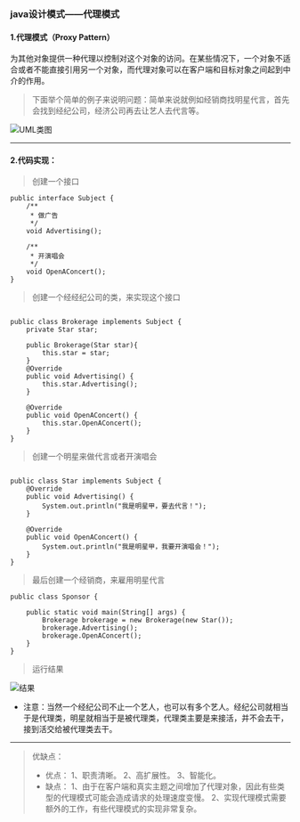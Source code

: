 ### java设计模式——代理模式
#### 1.代理模式（Proxy Pattern）
为其他对象提供一种代理以控制对这个对象的访问。在某些情况下，一个对象不适合或者不能直接引用另一个对象，而代理对象可以在客户端和目标对象之间起到中介的作用。
>下面举个简单的例子来说明问题：简单来说就例如经销商找明星代言，首先会找到经纪公司，经济公司再去让艺人去代言等。

![UML类图](https://upload-images.jianshu.io/upload_images/1616232-c67e5019704186f2.png?imageMogr2/auto-orient/strip%7CimageView2/2/w/1240)

--- 
#### 2.代码实现：
>创建一个接口
```
public interface Subject {
    /**
     * 做广告
     */
    void Advertising();

    /**
     * 开演唱会
     */
    void OpenAConcert();
}
```
> 创建一个经经纪公司的类，来实现这个接口
```

public class Brokerage implements Subject {
    private Star star;

    public Brokerage(Star star){
        this.star = star;
    }
    @Override
    public void Advertising() {
        this.star.Advertising();
    }

    @Override
    public void OpenAConcert() {
        this.star.OpenAConcert();
    }
}
```
>创建一个明星来做代言或者开演唱会
```

public class Star implements Subject {
    @Override
    public void Advertising() {
        System.out.println("我是明星甲，要去代言！");
    }

    @Override
    public void OpenAConcert() {
        System.out.println("我是明星甲，我要开演唱会！");
    }
}

```
>最后创建一个经销商，来雇用明星代言
```
public class Sponsor {

    public static void main(String[] args) {
        Brokerage brokerage = new Brokerage(new Star());
        brokerage.Advertising();
        brokerage.OpenAConcert();
    }
}
```
>运行结果

![结果](https://upload-images.jianshu.io/upload_images/1616232-b20ad80f4302974d.png?imageMogr2/auto-orient/strip%7CimageView2/2/w/1240)

* 注意：当然一个经纪公司不止一个艺人，也可以有多个艺人。经纪公司就相当于是代理类，明星就相当于是被代理类，代理类主要是来接活，并不会去干，接到活交给被代理类去干。

---
>优缺点：
>- 优点： 
1、职责清晰。 
2、高扩展性。
3、智能化。
>- 缺点： 
1、由于在客户端和真实主题之间增加了代理对象，因此有些类型的代理模式可能会造成请求的处理速度变慢。 
2、实现代理模式需要额外的工作，有些代理模式的实现非常复杂。